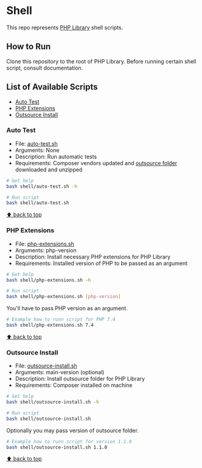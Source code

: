 # Shell

This repo represents [PHP Library](https://github.com/90zlaya/php-library) shell scripts.

## How to Run

Clone this repository to the root of PHP Library. Before running certain shell script, consult documentation. 

## List of Available Scripts

* [Auto Test](#auto-test)
* [PHP Extensions](#php-extensions)
* [Outsource Install](#outsource-install)

### Auto Test

* File: [auto-test.sh](auto-test.sh)
* Arguments: None
* Description: Run automatic tests
* Requirements: Composer vendors updated and [outsource folder](https://github.com/php-library-league/outsource) downloaded and unzipped

```bash
# Get help
bash shell/auto-test.sh -h

# Run script
bash shell/auto-test.sh
```

[⬆ back to top](#list-of-available-scripts)

### PHP Extensions

* File: [php-extensions.sh](php-extensions.sh)
* Arguments: php-version
* Description: Install necessary PHP extensions for PHP Library
* Requirements: Installed version of PHP to be passed as an argument

```bash
# Get help
bash shell/php-extensions.sh -h

# Run script
bash shell/php-extensions.sh [php-version]
```

You'll have to pass PHP version as an argument.

```bash
# Example how to runn script for PHP 7.4
bash shell/php-extensions.sh 7.4
```

[⬆ back to top](#list-of-available-scripts)

### Outsource Install

* File: [outsource-install.sh](outsource-install.sh)
* Arguments: main-version (optional)
* Description: Install outsource folder for PHP Library
* Requirements: Composer installed on machine

```bash
# Get help
bash shell/outsource-install.sh -h

# Run script
bash shell/outsource-install.sh
```

Optionally you may pass version of outsource folder.

```bash
# Example how to runn script for version 1.1.0
bash shell/outsource-install.sh 1.1.0
```

[⬆ back to top](#list-of-available-scripts)
